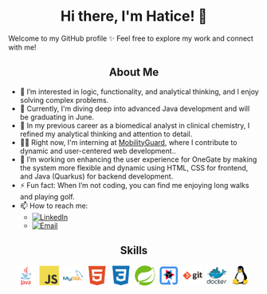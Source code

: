 <h1 align="center">Hi there, I'm Hatice! 👋</h1>

Welcome to my GitHub profile ✨ Feel free to explore my work and connect with me!

<h2 align="center">About Me</h2>

- 👀  I’m interested in logic, functionality, and analytical thinking, and I enjoy solving complex problems.
- 🌱  Currently, I'm diving deep into advanced Java development and will be graduating in June.
- 💼 In my previous career as a biomedical analyst in clinical chemistry, I refined my analytical thinking and attention to detail.
- 👩‍💻 Right now, I'm interning at [MobilityGuard](https://www.mobilityguard.com/sv/), where I contribute to dynamic and user-centered web development..
- 🔭  I’m working on enhancing the user experience for OneGate by making the system more flexible and dynamic using HTML, CSS for frontend, and Java (Quarkus) for backend development.
- ⚡ Fun fact: When I’m not coding, you can find me enjoying long walks and playing golf.
- 📫 How to reach me:
  - [![LinkedIn](https://img.shields.io/badge/LinkedIn-blue?style=flat&logo=linkedin&logoColor=white)](https://www.linkedin.com/in/hatice-celik-03a96b277/)
  - [![Email](https://img.shields.io/badge/Email-D14836?style=flat&logo=mail&logoColor=white)](mailto:celik.h@outlook.com)

<div align="center">

## Skills

  <div>
    <img src="https://github.com/devicons/devicon/blob/master/icons/java/java-original-wordmark.svg" title="Java" alt="Java" width="40" height="40"/>&nbsp;
    <img src="https://github.com/devicons/devicon/blob/master/icons/javascript/javascript-original.svg" title="JavaScript" alt="JavaScript" width="40" height="40"/>&nbsp;
    <img src="https://github.com/devicons/devicon/blob/master/icons/mysql/mysql-original-wordmark.svg" title="MySQL" alt="MySQL" width="40" height="40"/>&nbsp;
    <img src="https://github.com/devicons/devicon/blob/master/icons/html5/html5-plain.svg" title="HTML" alt="HTML" width="40" height="40"/>&nbsp;
    <img src="https://github.com/devicons/devicon/blob/master/icons/css3/css3-plain.svg" title="CSS" alt="CSS" width="40" height="40"/>&nbsp;
    <img src="https://github.com/devicons/devicon/blob/master/icons/spring/spring-original.svg" title="Spring" alt="Spring" width="40" height="40"/>&nbsp;
    <img src="https://github.com/devicons/devicon/blob/master/icons/quarkus/quarkus-original.svg" title="Quarkus" alt="Quarkus" width="40" height="40"/>&nbsp;
    <img src="https://github.com/devicons/devicon/blob/master/icons/git/git-original-wordmark.svg" title="Git" alt="Git" width="40" height="40"/>&nbsp;
    <img src="https://github.com/devicons/devicon/blob/master/icons/docker/docker-original-wordmark.svg" title="Docker" alt="Docker" width="40" height="40"/>&nbsp;
    <img src="https://github.com/devicons/devicon/blob/master/icons/linux/linux-original.svg" title="Linux" alt="Linux" width="40" height="40"/>&nbsp;
  </div>
</div>
